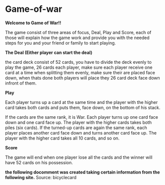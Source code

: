 # Game-of-war

**Welcome to Game of War!!**

The game consist of three areas of focus, Deal, Play and Score, each of those will explain how the game work and provide you with the needed steps for you and your friend or family to start playing.

**The Deal (Either player can start the deal)**

the card deck consist of 52 cards, you have to divide the deck evenly to play the game, 26 cards each player, make sure each player receive one card at a time when splitting them evenly, make sure their are placed face down, when thats done both players will place they 26 card deck face down infront of them.

**Play**

Each player turns up a card at the same time and the player with the higher card takes both cards and puts them, face down, on the bottom of his stack.

If the cards are the same rank, it is War. Each player turns up one card face down and one card face up. The player with the higher cards takes both piles (six cards). If the turned-up cards are again the same rank, each player places another card face down and turns another card face up. The player with the higher card takes all 10 cards, and so on.

**Score**

The game will end when one player lose all the cards and the winner will have 52 cards on his possession.


**the following docomment was created taking certain information from the following site.**
Source: bicyclecard